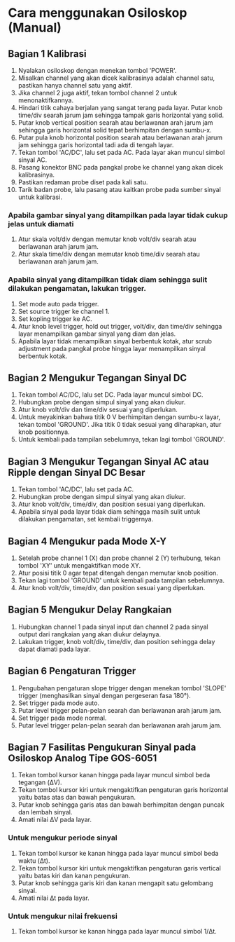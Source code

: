 # Cara menggunakan Osiloskop (Manual)

## Bagian 1 Kalibrasi

1. Nyalakan osiloskop dengan menekan tombol 'POWER'.
2. Misalkan channel yang akan dicek kalibrasinya adalah channel satu, pastikan hanya channel satu yang aktif.
3. Jika channel 2 juga aktif, tekan tombol channel 2 untuk menonaktifkannya.
4. Hindari titik cahaya berjalan yang sangat terang pada layar. Putar knob time/div searah jarum jam sehingga tampak garis horizontal yang solid.
5. Putar knob vertical position searah atau berlawanan arah jarum jam sehingga garis horizontal solid tepat berhimpitan dengan sumbu-x.
6. Putar pula knob horizontal position searah atau berlawanan arah jarum jam sehingga garis horizontal tadi ada di tengah layar.
7. Tekan tombol 'AC/DC', lalu set pada AC. Pada layar akan muncul simbol sinyal AC.
8. Pasang konektor BNC pada pangkal probe ke channel yang akan dicek kalibrasinya.
9. Pastikan redaman probe diset pada kali satu.
10. Tarik badan probe, lalu pasang atau kaitkan probe pada sumber sinyal untuk kalibrasi. 

### Apabila gambar sinyal yang ditampilkan pada layar tidak cukup jelas untuk diamati

1. Atur skala volt/div dengan memutar knob volt/div searah atau berlawanan arah jarum jam.
2. Atur skala time/div dengan memutar knob time/div searah atau berlawanan arah jarum jam.

### Apabila sinyal yang ditampilkan tidak diam sehingga sulit dilakukan pengamatan, lakukan trigger.

1. Set mode auto pada trigger.
2. Set source trigger ke channel 1.
3. Set kopling trigger ke AC.
4. Atur knob level trigger, hold out trigger, volt/div, dan time/div sehingga layar menampilkan gambar sinyal yang diam dan jelas.
5. Apabila layar tidak menampilkan sinyal berbentuk kotak, atur scrub adjustment pada pangkal probe hingga layar menampilkan sinyal berbentuk kotak.

## Bagian 2 Mengukur Tegangan Sinyal DC

1. Tekan tombol AC/DC, lalu set DC. Pada layar muncul simbol DC.
2. Hubungkan probe dengan simpul sinyal yang akan diukur.
3. Atur knob volt/div dan time/div sesuai yang diperlukan.
4. Untuk meyakinkan bahwa titik 0 V berhimpitan dengan sumbu-x layar, tekan tombol 'GROUND'. Jika titik 0 tidak sesuai yang diharapkan, atur knob positionnya.
5. Untuk kembali pada tampilan sebelumnya, tekan lagi tombol 'GROUND'.

## Bagian 3 Mengukur Tegangan Sinyal AC atau Ripple dengan Sinyal DC Besar

1. Tekan tombol 'AC/DC', lalu set pada AC.
2. Hubungkan probe dengan simpul sinyal yang akan diukur.
3. Atur knob volt/div, time/div, dan position sesuai yang diperlukan.
4. Apabila sinyal pada layar tidak diam sehingga masih sulit untuk dilakukan pengamatan, set kembali triggernya.

## Bagian 4 Mengukur pada Mode X-Y

1. Setelah probe channel 1 (X) dan probe channel 2 (Y) terhubung, tekan tombol 'XY' untuk mengaktifkan mode XY.
2. Atur posisi titik 0 agar tepat ditengah dengan memutar knob position.
3. Tekan lagi tombol 'GROUND' untuk kembali pada tampilan sebelumnya.
4. Atur knob volt/div, time/div, dan position sesuai yang diperlukan.

## Bagian 5 Mengukur Delay Rangkaian

1. Hubungkan channel 1 pada sinyal input dan channel 2 pada sinyal output dari rangkaian yang akan diukur delaynya.
2. Lakukan trigger, knob volt/div, time/div, dan position sehingga delay dapat diamati pada layar.

## Bagian 6 Pengaturan Trigger

1. Pengubahan pengaturan slope trigger dengan menekan tombol 'SLOPE' trigger (menghasilkan sinyal dengan pergeseran fasa 180°).
2. Set trigger pada mode auto.
3. Putar level trigger pelan-pelan searah dan berlawanan arah jarum jam.
4. Set trigger pada mode normal.
5. Putar level trigger pelan-pelan searah dan berlawanan arah jarum jam.

## Bagian 7 Fasilitas Pengukuran Sinyal pada Osiloskop Analog Tipe GOS-6051

1. Tekan tombol kursor kanan hingga pada layar muncul simbol beda tegangan (ΔV).
2. Tekan tombol kursor kiri untuk mengaktifkan pengaturan garis horizontal yaitu batas atas dan bawah pengukuran.
3. Putar knob sehingga garis atas dan bawah berhimpitan dengan puncak dan lembah sinyal.
4. Amati nilai ΔV pada layar.

### Untuk mengukur periode sinyal

1. Tekan tombol kursor ke kanan hingga pada layar muncul simbol beda waktu (Δt).
2. Tekan tombol kursor kiri untuk mengaktifkan pengaturan garis vertical yaitu batas kiri dan kanan pengukuran.
3. Putar knob sehingga garis kiri dan kanan mengapit satu gelombang sinyal.
4. Amati nilai Δt pada layar.

### Untuk mengukur nilai frekuensi

1. Tekan tombol kursor ke kanan hingga pada layar muncul simbol 1/Δt.
